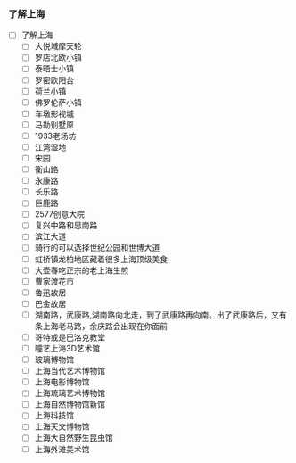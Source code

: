 ### 了解上海
- [ ] 了解上海
    - [ ] 大悦城摩天轮
    - [ ] 罗店北欧小镇
    - [ ] 泰晤士小镇
    - [ ] 罗密欧阳台
    - [ ] 荷兰小镇
    - [ ] 佛罗伦萨小镇
    - [ ] 车墩影视城
    - [ ] 马勒别墅原
    - [ ] 1933老场坊
    - [ ] 江湾湿地
    - [ ] 宋园
    - [ ] 衡山路
    - [ ] 永康路
    - [ ] 长乐路
    - [ ] 巨鹿路 
    - [ ] 2577创意大院
    - [ ] 复兴中路和思南路
    - [ ] 滨江大道
    - [ ] 骑行的可以选择世纪公园和世博大道
    - [ ] 虹桥镇龙柏地区藏着很多上海顶级美食
    - [ ] 大壶春吃正宗的老上海生煎
    - [ ] 曹家渡花市
    - [ ] 鲁迅故居
    - [ ] 巴金故居
    - [ ] 湖南路，武康路,湖南路向北走，到了武康路再向南。出了武康路后，又有条上海老马路，余庆路会出现在你面前
    - [ ] 哥特或是巴洛克教堂
    - [ ] 瞳艺上海3D艺术馆
    - [ ] 玻璃博物馆
    - [ ] 上海当代艺术博物馆
    - [ ] 上海电影博物馆
    - [ ] 上海琉璃艺术博物馆
    - [ ] 上海自然博物馆新馆
    - [ ] 上海科技馆
    - [ ] 上海天文博物馆
    - [ ] 上海大自然野生昆虫馆
    - [ ] 上海外滩美术馆